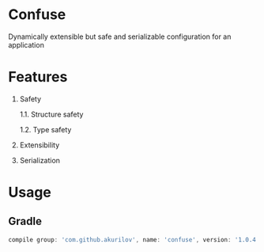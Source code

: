 # Confuse
Dynamically extensible but safe and serializable configuration for an
application

# Features

1. Safety

    1.1. Structure safety

    1.2. Type safety

2. Extensibility

3. Serialization

# Usage

## Gradle

```groovy
compile group: 'com.github.akurilov', name: 'confuse', version: '1.0.4'
```

